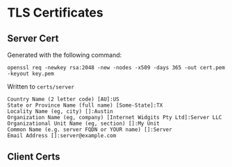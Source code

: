 # TLS Certificates

## Server Cert

Generated with the following command: 

```
openssl req -newkey rsa:2048 -new -nodes -x509 -days 365 -out cert.pem -keyout key.pem
```

Written to `certs/server`

```
Country Name (2 letter code) [AU]:US
State or Province Name (full name) [Some-State]:TX
Locality Name (eg, city) []:Austin
Organization Name (eg, company) [Internet Widgits Pty Ltd]:Server LLC
Organizational Unit Name (eg, section) []:My Unit
Common Name (e.g. server FQDN or YOUR name) []:Server
Email Address []:server@example.com
```

## Client Certs

